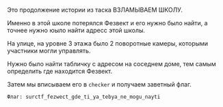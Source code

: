 Это продолжение истории из таска ВЗЛАМЫВАЕМ ШКОЛУ.

Именно в этой школе потерялся Фезвект и его нужно было найти, а точнее нужно юыло найти адресс этой школы.

На улице, на уровне 3 этажа было 2 поворотные камеры, которыми участники могли управлять. 

Нужно было найти табличку с адресом на соседнем доме, тем самым определить где находится Фезвект.

Затем мы вписываем его в `checker` и получаем заветный флаг.

`Флаг: surctf_fezwect_gde_ti_ya_tebya_ne_mogu_nayti`